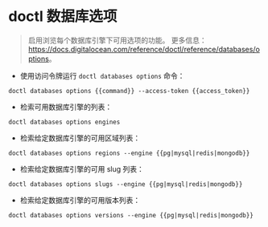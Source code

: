 # doctl 数据库选项

> 启用浏览每个数据库引擎下可用选项的功能。
> 更多信息：<https://docs.digitalocean.com/reference/doctl/reference/databases/options>。

- 使用访问令牌运行 `doctl databases options` 命令：

`doctl databases options {{command}} --access-token {{access_token}}`

- 检索可用数据库引擎的列表：

`doctl databases options engines`

- 检索给定数据库引擎的可用区域列表：

`doctl databases options regions --engine {{pg|mysql|redis|mongodb}}`

- 检索给定数据库引擎的可用 slug 列表：

`doctl databases options slugs --engine {{pg|mysql|redis|mongodb}}`

- 检索给定数据库引擎的可用版本列表：

`doctl databases options versions --engine {{pg|mysql|redis|mongodb}}`